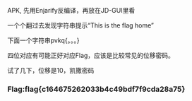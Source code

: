 APK, 先用Enjarify反编译，再放在JD-GUI里看

一个个翻过去发现字符串提示“This is the flag home”

下面一个字符串pvkq{。。。}

四位对应有可能正好对应Flag，应该是比较常见的位移密码。

试了几下，位移是10，凯撒密码

### Flag:flag{c164675262033b4c49bdf7f9cda28a75}